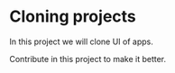 # Cloning projects
In this project we will clone UI of apps.

Contribute in this project to make it better.
